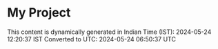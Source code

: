 # My Project

This content is dynamically generated in Indian Time (IST): 2024-05-24 12:20:37 IST
Converted to UTC: 2024-05-24 06:50:37 UTC
